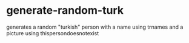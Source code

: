 # generate-random-turk
generates a random "turkish" person with a name using trnames and a picture using thispersondoesnotexist
